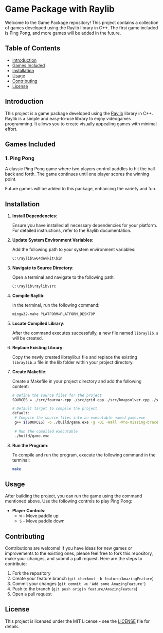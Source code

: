 # Game Package with Raylib

Welcome to the Game Package repository! This project contains a collection of games developed using the Raylib library in C++. The first game included is Ping Pong, and more games will be added in the future.

## Table of Contents
- [Introduction](#introduction)
- [Games Included](#games-included)
- [Installation](#installation)
- [Usage](#usage)
- [Contributing](#contributing)
- [License](#license)

## Introduction

This project is a game package developed using the [Raylib](https://www.raylib.com/) library in C++. Raylib is a simple and easy-to-use library to enjoy videogames programming. It allows you to create visually appealing games with minimal effort.

## Games Included

### 1. Ping Pong
A classic Ping Pong game where two players control paddles to hit the ball back and forth. The game continues until one player scores the winning point.

Future games will be added to this package, enhancing the variety and fun.

## Installation

1. **Install Dependencies**:

   Ensure you have installed all necessary dependencies for your platform. For detailed instructions, refer to the Raylib documentation.

2. **Update System Environment Variables**:

   Add the following path to your system environment variables:
   ```bash
   C:\raylib\w64devkit\bin

3. **Navigate to Source Directory**:

   Open a terminal and navigate to the following path:
   ```bash
   C:\raylib\raylib\src

4. **Compile Raylib**:

   In the terminal, run the following command:
   ```bash
   mingw32-make PLATFORM=PLATFORM_DESKTOP

5. **Locate Compiled Library**:

   After the command executes successfully, a new file named ```libraylib.a``` will be created.

6. **Replace Existing Library**:

   Copy the newly created libraylib.a file and replace the existing ```libraylib.a``` file in the lib folder within your project directory.

7. **Create Makefile**:

   Create a Makefile in your project directory and add the following content:
   ```bash
   # Define the source files for the project
   SOURCES = ./src/fourvar.cpp ./src/grid.cpp ./src/kmapsolver.cpp ./src/main.cpp ./src/threevar.cpp ./src/twovar.cpp

   # Default target to compile the project
   default:
    # Compile the source files into an executable named game.exe
    g++ $(SOURCES) -o ./build/game.exe -g -O1 -Wall -Wno-missing-braces -I include/ -L lib/ -lraylib -lopengl32 -lgdi32 -lwinmm
    
    # Run the compiled executable
    ./build/game.exe


8. **Run the Program**:

   To compile and run the program, execute the following command in the terminal:
   ```bash
   make


## Usage

After building the project, you can run the game using the command mentioned above. Use the following controls to play Ping Pong:

- **Player Controls:**
  - `W` - Move paddle up
  - `S` - Move paddle down

## Contributing

Contributions are welcome! If you have ideas for new games or improvements to the existing ones, please feel free to fork this repository, make your changes, and submit a pull request. Here are the steps to contribute:

1. Fork the repository
2. Create your feature branch (`git checkout -b feature/AmazingFeature`)
3. Commit your changes (`git commit -m 'Add some AmazingFeature'`)
4. Push to the branch (`git push origin feature/AmazingFeature`)
5. Open a pull request

## License

This project is licensed under the MIT License - see the [LICENSE](LICENSE) file for details.
